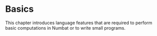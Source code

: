 # Basics

This chapter introduces language features that are required to perform
basic computations in Numbat or to write small programs.
